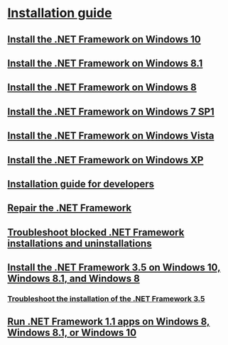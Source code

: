 # [Installation guide](index.md)
## [Install the .NET Framework on Windows 10](on-windows-10.md)
## [Install the .NET Framework on Windows 8.1](on-windows-8-1.md)
## [Install the .NET Framework on Windows 8](on-windows-8.md)
## [Install the .NET Framework on Windows 7 SP1](on-windows-7.md)
## [Install the .NET Framework on Windows Vista](on-windows-vista.md)
## [Install the .NET Framework on Windows XP](on-windows-xp.md)
## [Installation guide for developers](guide-for-developers.md)
## [Repair the .NET Framework](repair.md)
## [Troubleshoot blocked .NET Framework installations and uninstallations](troubleshoot-blocked-installations-and-uninstallations.md)
## [Install the .NET Framework 3.5 on Windows 10, Windows 8.1, and Windows 8](dotnet-35-windows-10.md)
### [Troubleshoot the installation of the .NET Framework 3.5](net-framework-3-5-on-windows-8-plus.md)
## [Run .NET Framework 1.1 apps on Windows 8, Windows 8.1, or Windows 10](run-net-framework-1-1-apps.md)
